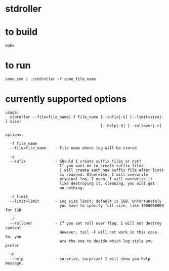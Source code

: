 # stdroller

# to build
    make

# to run
    some_cmd | ./stdroller -f some_file_name
    
# currently supported options

    
    usage:
      stdroller --file=file_name|-f file_name [--sufix|-s] [--limit=size|-l size]
                                              [--help|-h] [--rollover|-r]
    
    options:
    
      -f file_name
      --file=file_name    - File name where log will be stored
    
      -s
      --sufix             - Should I create suffix files or not?
                            If you want me to create suffix files
                            I will create each new suffix file after limit
                            is reached. Otherwise, I will overwrite
                            oryginal log. I mean, I will overwrite it
                            like destroying it, cleaning, you will get
                            no nothing.
    
      -l limit
      --limit=limit       - Log size limit; default is 1GB. Unfortunately
                            you have to specify full size, like 1000000000 for 1GB
    
      -r
      --rollover          - If you set roll over flag, I will not destroy content
                            However, tail -F will not work in this case. So, you
                            are the one to decide which log style you prefer
    
      -h
      --help              - surprize, surprize! I will show you help message.
